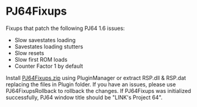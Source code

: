 # PJ64Fixups
Fixups that patch the following PJ64 1.6 issues:

 * Slow savestates loading
 * Savestates loading stutters
 * Slow resets
 * Slow first ROM loads
 * Counter Factor 1 by default

Install [PJ64Fixups.zip](https://github.com/aglab2/PluginManager/releases) using PluginManager or extract RSP.dll & RSP.dat replacing the files in Plugin folder. If you have an issues, please use PJ64FixupsRollback to rollback the changes. If PJ64Fixups was initialized successfully, PJ64 window title should be "LINK's Project 64".

